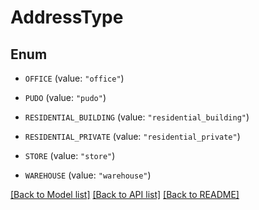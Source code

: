 # AddressType

## Enum


* `OFFICE` (value: `"office"`)

* `PUDO` (value: `"pudo"`)

* `RESIDENTIAL_BUILDING` (value: `"residential_building"`)

* `RESIDENTIAL_PRIVATE` (value: `"residential_private"`)

* `STORE` (value: `"store"`)

* `WAREHOUSE` (value: `"warehouse"`)


[[Back to Model list]](../README.md#documentation-for-models) [[Back to API list]](../README.md#documentation-for-api-endpoints) [[Back to README]](../README.md)


